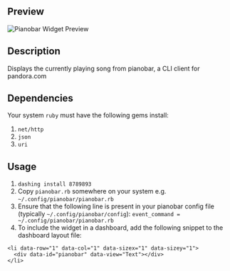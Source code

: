 ## Preview

![Pianobar Widget Preview](http://i.imgur.com/b6kdl8m.png)

## Description
Displays the currently playing song from pianobar, a CLI client for pandora.com


## Dependencies
Your system ```ruby``` must have the following gems install:
1. ```net/http```
2. ```json```
3. ```uri```

## Usage
1. ```dashing install 8789893```
2. Copy ```pianobar.rb``` somewhere on your system e.g. ```~/.config/pianobar/pianobar.rb```
3. Ensure that the following line is present in your pianobar config file (typically ```~/.config/pianobar/config```):  ```event_command = ~/.config/pianobar/pianobar.rb```
4. To include the widget in a dashboard, add the following snippet to the dashboard layout file:
```
<li data-row="1" data-col="1" data-sizex="1" data-sizey="1">
  <div data-id="pianobar" data-view="Text"></div>
</li>
```